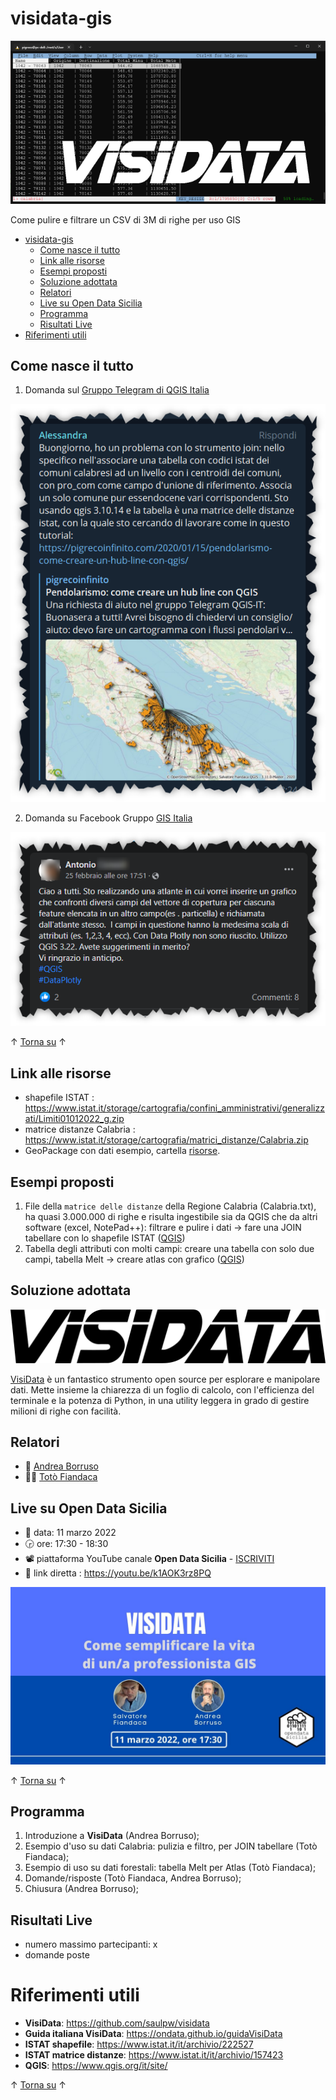 # visidata-gis

![](./imgs/visidata-bn.png)

Come pulire e filtrare un CSV di 3M di righe per uso GIS

<!-- TOC -->

- [visidata-gis](#visidata-gis)
  - [Come nasce il tutto](#come-nasce-il-tutto)
  - [Link alle risorse](#link-alle-risorse)
  - [Esempi proposti](#esempi-proposti)
  - [Soluzione adottata](#soluzione-adottata)
  - [Relatori](#relatori)
  - [Live su Open Data Sicilia](#live-su-open-data-sicilia)
  - [Programma](#programma)
  - [Risultati Live](#risultati-live)
- [Riferimenti utili](#riferimenti-utili)

<!-- /TOC -->

## Come nasce il tutto

1. Domanda sul [Gruppo Telegram di QGIS Italia](https://t.me/qgis_it)

![](./imgs/screenshot.png)

2. Domanda su Facebook Gruppo [GIS Italia](https://www.facebook.com/groups/GisItalia/posts/10160017122146385/)

![](./imgs/facebook.png)

↑ [Torna su](#visidata-gis) ↑

## Link alle risorse

- shapefile ISTAT : <https://www.istat.it/storage/cartografia/confini_amministrativi/generalizzati/Limiti01012022_g.zip>
- matrice distanze Calabria : <https://www.istat.it/storage/cartografia/matrici_distanze/Calabria.zip>
- GeoPackage con dati esempio, cartella [risorse](./risorse/prova_chart_atlas.gpkg).

## Esempi proposti

1. File della `matrice delle distanze` della Regione Calabria (Calabria.txt), ha quasi 3.000.000 di righe e risulta ingestibile sia da QGIS che da altri software (excel, NotePad++): filtrare e pulire i dati → fare una JOIN tabellare con lo shapefile ISTAT ([QGIS](https://www.qgis.org/it/site/))
2. Tabella degli attributi con molti campi: creare una tabella con solo due campi, tabella Melt → creare atlas con grafico ([QGIS](https://www.qgis.org/it/site/))

## Soluzione adottata

![](./imgs/visidata.png)

[VisiData](https://www.visidata.org/) è un fantastico strumento open source per esplorare e manipolare dati. Mette insieme la chiarezza di un foglio di calcolo, con l'efficienza del terminale e la potenza di Python, in una utility leggera in grado di gestire milioni di righe con facilità.

## Relatori

- 🧔 [Andrea Borruso](https://twitter.com/aborruso)
- 👨‍🦲 [Totò Fiandaca](https://twitter.com/totofiandaca)

## Live su Open Data Sicilia

- 📅 data: 11 marzo 2022
- 🕞 ore: 17:30 - 18:30
- 📽 piattaforma YouTube canale **Open Data Sicilia** - [ISCRIVITI](https://www.youtube.com/channel/UCyojAonwV6vNNJYAqw4JkTQ)
- 🔗 link diretta : <https://youtu.be/k1AOK3rz8PQ>

![](./imgs/locandina.jpg)

↑ [Torna su](#visidata-gis) ↑

## Programma

1. Introduzione a **VisiData** (Andrea Borruso);
2. Esempio d'uso su dati Calabria: pulizia e filtro, per JOIN tabellare (Totò Fiandaca);
3. Esempio di uso su dati forestali: tabella Melt per Atlas (Totò Fiandaca);
4. Domande/risposte (Totò Fiandaca, Andrea Borruso);
5. Chiusura (Andrea Borruso);

## Risultati Live

- numero massimo partecipanti: x
- domande poste

# Riferimenti utili

- **VisiData**: <https://github.com/saulpw/visidata>
- **Guida italiana VisiData**: <https://ondata.github.io/guidaVisiData>
- **ISTAT shapefile**: <https://www.istat.it/it/archivio/222527> 
- **ISTAT matrice distanze**: <https://www.istat.it/it/archivio/157423>
- **QGIS**: <https://www.qgis.org/it/site/>

↑ [Torna su](#visidata-gis) ↑
